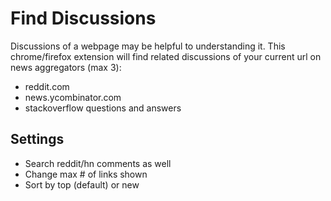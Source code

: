 # Find Discussions

Discussions of a webpage may be helpful to understanding it.
This chrome/firefox extension will find related discussions of your current url on news aggregators (max 3):

* reddit.com
* news.ycombinator.com
* stackoverflow questions and answers

## Settings

* Search reddit/hn comments as well
* Change max # of links shown
* Sort by top (default) or new
